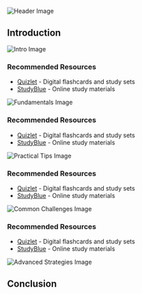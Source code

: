 # 


![Header Image](https://fal.media/files/panda/rYfj2Beiy8syC2l1x-CAv.png)

## Introduction


![Intro Image](https://fal.media/files/elephant/RpTas1h95C4igf46js4ye.png)



### Recommended Resources
- [Quizlet](https://quizlet.com/) - Digital flashcards and study sets
- [StudyBlue](https://www.studyblue.com/) - Online study materials


![Fundamentals Image](https://fal.media/files/rabbit/gZ1W6GM7X7bz8baB3Q68j.png)



### Recommended Resources
- [Quizlet](https://quizlet.com/) - Digital flashcards and study sets
- [StudyBlue](https://www.studyblue.com/) - Online study materials


![Practical Tips Image](https://fal.media/files/rabbit/A_K5tUq9ufm7f4nEpc1Wa.png)



### Recommended Resources
- [Quizlet](https://quizlet.com/) - Digital flashcards and study sets
- [StudyBlue](https://www.studyblue.com/) - Online study materials


![Common Challenges Image](https://fal.media/files/panda/MsF-cJAjQDObMVc6oEGSM.png)



### Recommended Resources
- [Quizlet](https://quizlet.com/) - Digital flashcards and study sets
- [StudyBlue](https://www.studyblue.com/) - Online study materials


![Advanced Strategies Image](https://fal.media/files/penguin/AYAXzgbZGOvWvpmgCuLiX.png)

## Conclusion

